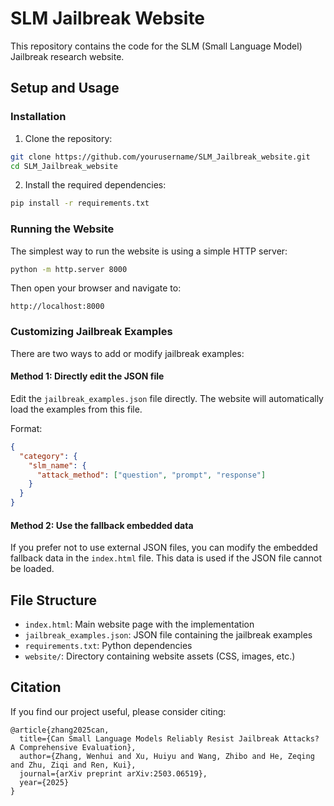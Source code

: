 # SLM Jailbreak Website

This repository contains the code for the SLM (Small Language Model) Jailbreak research website.

## Setup and Usage

### Installation

1. Clone the repository:
```bash
git clone https://github.com/yourusername/SLM_Jailbreak_website.git
cd SLM_Jailbreak_website
```

2. Install the required dependencies:
```bash
pip install -r requirements.txt
```

### Running the Website

The simplest way to run the website is using a simple HTTP server:

```bash
python -m http.server 8000
```

Then open your browser and navigate to:
```
http://localhost:8000
```

### Customizing Jailbreak Examples

There are two ways to add or modify jailbreak examples:

#### Method 1: Directly edit the JSON file

Edit the `jailbreak_examples.json` file directly. The website will automatically load the examples from this file.

Format:
```json
{
  "category": {
    "slm_name": {
      "attack_method": ["question", "prompt", "response"]
    }
  }
}
```

#### Method 2: Use the fallback embedded data

If you prefer not to use external JSON files, you can modify the embedded fallback data in the `index.html` file. This data is used if the JSON file cannot be loaded.

## File Structure

- `index.html`: Main website page with the implementation
- `jailbreak_examples.json`: JSON file containing the jailbreak examples
- `requirements.txt`: Python dependencies
- `website/`: Directory containing website assets (CSS, images, etc.)

## Citation

If you find our project useful, please consider citing:

```
@article{zhang2025can,
  title={Can Small Language Models Reliably Resist Jailbreak Attacks? A Comprehensive Evaluation},
  author={Zhang, Wenhui and Xu, Huiyu and Wang, Zhibo and He, Zeqing and Zhu, Ziqi and Ren, Kui},
  journal={arXiv preprint arXiv:2503.06519},
  year={2025}
}
```